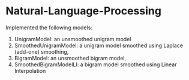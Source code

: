 # Natural-Language-Processing

Implemented the following models:
1. UnigramModel: an unsmoothed unigram model
2. SmoothedUnigramModel: a unigram model smoothed using Laplace (add-one) smoothing,
3. BigramModel: an unsmoothed bigram model,
4. SmoothedBigramModelLI: a bigram model smoothed using Linear Interpolation
